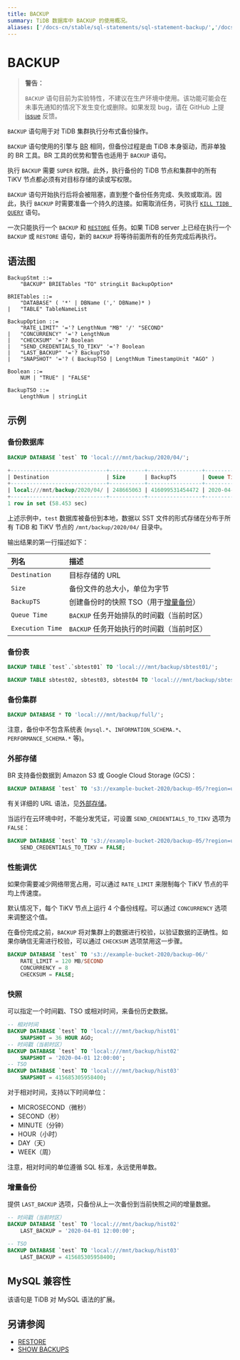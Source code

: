 ```yaml
---
title: BACKUP
summary: TiDB 数据库中 BACKUP 的使用概况。
aliases: ['/docs-cn/stable/sql-statements/sql-statement-backup/','/docs-cn/v4.0/sql-statements/sql-statement-backup/']
---
```


# BACKUP

> **警告：**
>
> `BACKUP` 语句目前为实验特性，不建议在生产环境中使用。该功能可能会在未事先通知的情况下发生变化或删除。如果发现 bug，请在 GitHub 上提 [issue](https://github.com/pingcap/tidb/issues) 反馈。

`BACKUP` 语句用于对 TiDB 集群执行分布式备份操作。

`BACKUP` 语句使用的引擎与 [BR](/br/backup-and-restore-use-cases.md) 相同，但备份过程是由 TiDB 本身驱动，而非单独的 BR 工具。BR 工具的优势和警告也适用于 `BACKUP` 语句。

执行 `BACKUP` 需要 `SUPER` 权限。此外，执行备份的 TiDB 节点和集群中的所有 TiKV 节点都必须有对目标存储的读或写权限。

`BACKUP` 语句开始执行后将会被阻塞，直到整个备份任务完成、失败或取消。因此，执行 `BACKUP` 时需要准备一个持久的连接。如需取消任务，可执行 [`KILL TIDB QUERY`](/sql-statements/sql-statement-kill.md) 语句。

一次只能执行一个 `BACKUP` 和 [`RESTORE`](/sql-statements/sql-statement-restore.md) 任务。如果 TiDB server 上已经在执行一个 `BACKUP` 或 `RESTORE` 语句，新的 `BACKUP` 将等待前面所有的任务完成后再执行。

## 语法图

```ebnf+diagram
BackupStmt ::=
    "BACKUP" BRIETables "TO" stringLit BackupOption*

BRIETables ::=
    "DATABASE" ( '*' | DBName (',' DBName)* )
|   "TABLE" TableNameList

BackupOption ::=
    "RATE_LIMIT" '='? LengthNum "MB" '/' "SECOND"
|   "CONCURRENCY" '='? LengthNum
|   "CHECKSUM" '='? Boolean
|   "SEND_CREDENTIALS_TO_TIKV" '='? Boolean
|   "LAST_BACKUP" '='? BackupTSO
|   "SNAPSHOT" '='? ( BackupTSO | LengthNum TimestampUnit "AGO" )

Boolean ::=
    NUM | "TRUE" | "FALSE"

BackupTSO ::=
    LengthNum | stringLit
```

## 示例

### 备份数据库


```sql
BACKUP DATABASE `test` TO 'local:///mnt/backup/2020/04/';
```

```sql
+------------------------------+-----------+-----------------+---------------------+---------------------+
| Destination                  | Size      | BackupTS        | Queue Time          | Execution Time      |
+------------------------------+-----------+-----------------+---------------------+---------------------+
| local:///mnt/backup/2020/04/ | 248665063 | 416099531454472 | 2020-04-12 23:09:48 | 2020-04-12 23:09:48 |
+------------------------------+-----------+-----------------+---------------------+---------------------+
1 row in set (58.453 sec)
```

上述示例中，`test` 数据库被备份到本地，数据以 SST 文件的形式存储在分布于所有 TiDB 和 TiKV 节点的 `/mnt/backup/2020/04/` 目录中。

输出结果的第一行描述如下：

| 列名 | 描述 |
| :-------- | :--------- |
| `Destination` | 目标存储的 URL |
| `Size` |  备份文件的总大小，单位为字节 |
| `BackupTS` | 创建备份时的快照 TSO（用于[增量备份](#增量备份)） |
| `Queue Time` | `BACKUP` 任务开始排队的时间戳（当前时区） |
| `Execution Time` | `BACKUP` 任务开始执行的时间戳（当前时区） |

### 备份表


```sql
BACKUP TABLE `test`.`sbtest01` TO 'local:///mnt/backup/sbtest01/';
```


```sql
BACKUP TABLE sbtest02, sbtest03, sbtest04 TO 'local:///mnt/backup/sbtest/';
```

### 备份集群


```sql
BACKUP DATABASE * TO 'local:///mnt/backup/full/';
```

注意，备份中不包含系统表 (`mysql.*`、`INFORMATION_SCHEMA.*`、`PERFORMANCE_SCHEMA.*` 等)。

### 外部存储

BR 支持备份数据到 Amazon S3 或 Google Cloud Storage (GCS)：


```sql
BACKUP DATABASE `test` TO 's3://example-bucket-2020/backup-05/?region=us-west-2&access-key={YOUR_ACCESS_KEY}&secret-access-key={YOUR_SECRET_KEY}';
```

有关详细的 URL 语法，见[外部存储](/br/backup-and-restore-storages.md)。

当运行在云环境中时，不能分发凭证，可设置 `SEND_CREDENTIALS_TO_TIKV` 选项为 `FALSE`：


```sql
BACKUP DATABASE `test` TO 's3://example-bucket-2020/backup-05/?region=us-west-2'
    SEND_CREDENTIALS_TO_TIKV = FALSE;
```

### 性能调优

如果你需要减少网络带宽占用，可以通过 `RATE_LIMIT` 来限制每个 TiKV 节点的平均上传速度。

默认情况下，每个 TiKV 节点上运行 4 个备份线程。可以通过 `CONCURRENCY` 选项来调整这个值。

在备份完成之前，`BACKUP` 将对集群上的数据进行校验，以验证数据的正确性。如果你确信无需进行校验，可以通过 `CHECKSUM` 选项禁用这一步骤。


```sql
BACKUP DATABASE `test` TO 's3://example-bucket-2020/backup-06/'
    RATE_LIMIT = 120 MB/SECOND
    CONCURRENCY = 8
    CHECKSUM = FALSE;
```

### 快照

可以指定一个时间戳、TSO 或相对时间，来备份历史数据。


```sql
-- 相对时间
BACKUP DATABASE `test` TO 'local:///mnt/backup/hist01'
    SNAPSHOT = 36 HOUR AGO;
-- 时间戳（当前时区）
BACKUP DATABASE `test` TO 'local:///mnt/backup/hist02'
    SNAPSHOT = '2020-04-01 12:00:00';
-- TSO
BACKUP DATABASE `test` TO 'local:///mnt/backup/hist03'
    SNAPSHOT = 415685305958400;
```

对于相对时间，支持以下时间单位：

* MICROSECOND（微秒）
* SECOND（秒）
* MINUTE（分钟）
* HOUR（小时）
* DAY（天）
* WEEK（周）

注意，相对时间的单位遵循 SQL 标准，永远使用单数。

### 增量备份

提供 `LAST_BACKUP` 选项，只备份从上一次备份到当前快照之间的增量数据。


```sql
-- 时间戳（当前时区）
BACKUP DATABASE `test` TO 'local:///mnt/backup/hist02'
    LAST_BACKUP = '2020-04-01 12:00:00';

-- TSO
BACKUP DATABASE `test` TO 'local:///mnt/backup/hist03'
    LAST_BACKUP = 415685305958400;
```

## MySQL 兼容性

该语句是 TiDB 对 MySQL 语法的扩展。

## 另请参阅

* [RESTORE](/sql-statements/sql-statement-restore.md)
* [SHOW BACKUPS](/sql-statements/sql-statement-show-backups.md)
